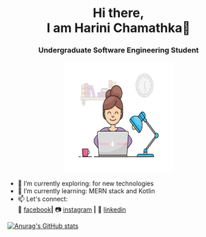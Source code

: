 ### <h1 align ="center"> Hi there,<br/> I am Harini Chamathka👋</h1>
 ### <p align ="center">Undergraduate Software Engineering Student</p>

<p align ="center"> 
<img style="float: center"  alt="drawing" src="girl.gif"  width="250px" height="250px">
</p>



- 🔭 I’m currently exploring: for new technologies
- 🌱 I’m currently learning: MERN stack and Kotlin
- 📫 Let's connect:                  
               🙂 [facebook][facebook]**|** 
               📷 [instagram][instagram] **|** 
               👔 [linkedin][linkedin]

[banner]: https://raw.githubusercontent.com/bradgarropy/bradgarropy/master/banner.png
[facebook]: https://web.facebook.com/harini.chamathka.73
[instagram]: https://www.instagram.com/queenchamaku
[linkedin]: www.linkedin.com/in/harini-chamathka-kumbukgolla

[![Anurag's GitHub stats](https://github-readme-stats.vercel.app/api?username=IT21269134)](https://github.com/anuraghazra/github-readme-stats)



